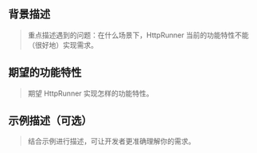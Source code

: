 ## 背景描述

> 重点描述遇到的问题：在什么场景下，HttpRunner 当前的功能特性不能（很好地）实现需求。

## 期望的功能特性

> 期望 HttpRunner 实现怎样的功能特性。

## 示例描述（可选）

> 结合示例进行描述，可让开发者更准确理解你的需求。
